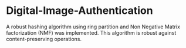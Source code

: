 # Digital-Image-Authentication

A robust hashing algorithm using ring partition and Non Negative Matrix
factorization (NMF) was implemented. This algorithm is robust against
content-preserving operations.

